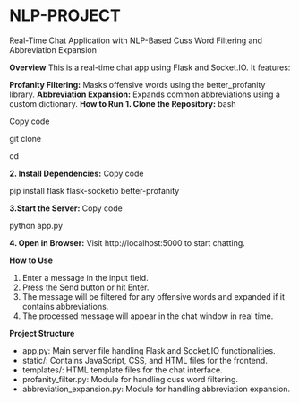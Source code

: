 # NLP-PROJECT
Real-Time Chat Application with NLP-Based Cuss Word Filtering and Abbreviation Expansion 

**Overview**
This is a real-time chat app using Flask and Socket.IO. It features:

**Profanity Filtering:** Masks offensive words using the better_profanity library.
**Abbreviation Expansion:** Expands common abbreviations using a custom dictionary.
**How to Run**
**1. Clone the Repository:**
bash

Copy code

git clone <repository-url>

cd <project-directory>

**2. Install Dependencies:**
Copy code

pip install flask flask-socketio better-profanity

**3.Start the Server:**
Copy code

python app.py

**4. Open in Browser:** Visit http://localhost:5000 to start chatting.

**How to Use**
1. Enter a message in the input field.
2. Press the Send button or hit Enter.
3. The message will be filtered for any offensive words and expanded if it contains abbreviations.
4. The processed message will appear in the chat window in real time.

**Project Structure**
- app.py: Main server file handling Flask and Socket.IO functionalities.
- static/: Contains JavaScript, CSS, and HTML files for the frontend.
- templates/: HTML template files for the chat interface.
- profanity_filter.py: Module for handling cuss word filtering.
- abbreviation_expansion.py: Module for handling abbreviation expansion.
